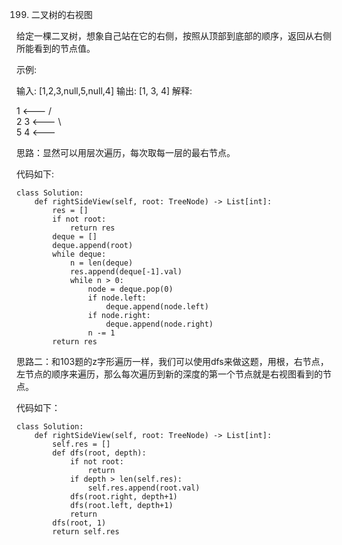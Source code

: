 199. 二叉树的右视图

给定一棵二叉树，想象自己站在它的右侧，按照从顶部到底部的顺序，返回从右侧所能看到的节点值。

示例:

输入: [1,2,3,null,5,null,4]
输出: [1, 3, 4]
解释:

   1            <---
 /   \
2     3         <---
 \     \
  5     4       <---

思路：显然可以用层次遍历，每次取每一层的最右节点。

代码如下:
```
class Solution:
    def rightSideView(self, root: TreeNode) -> List[int]:
        res = []
        if not root:
            return res
        deque = []
        deque.append(root)
        while deque:
            n = len(deque)
            res.append(deque[-1].val)
            while n > 0:
                node = deque.pop(0)
                if node.left:
                    deque.append(node.left)
                if node.right:
                    deque.append(node.right)
                n -= 1
        return res

```


思路二：和103题的z字形遍历一样，我们可以使用dfs来做这题，用根，右节点，左节点的顺序来遍历，那么每次遍历到新的深度的第一个节点就是右视图看到的节点。

代码如下：
```
class Solution:
    def rightSideView(self, root: TreeNode) -> List[int]:
        self.res = []
        def dfs(root, depth):
            if not root:
                return
            if depth > len(self.res):
                self.res.append(root.val)
            dfs(root.right, depth+1)
            dfs(root.left, depth+1)
            return
        dfs(root, 1)
        return self.res

```